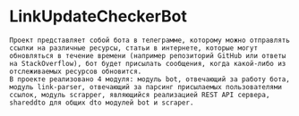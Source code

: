 # LinkUpdateCheckerBot
	Проект представляет собой бота в телеграмме, которому можно отправлять ссылки на различные ресурсы, статьи в интернете, которые могут обновляться в течение времени (например репозиторий GitHub или ответы на StackOverflow), бот будет присылать сообщения, когда какой-либо из отслеживаемых ресурсов обновится.
	В проекте реализовано 4 модуля: модуль bot, отвечающий за работу бота, модуль link-parser, отвечающий за парсинг присылаемых пользователями ссылок, модуль scrapper, являющийся реализацией REST API сервера, shareddto для общих dto модулей bot и scraper.
